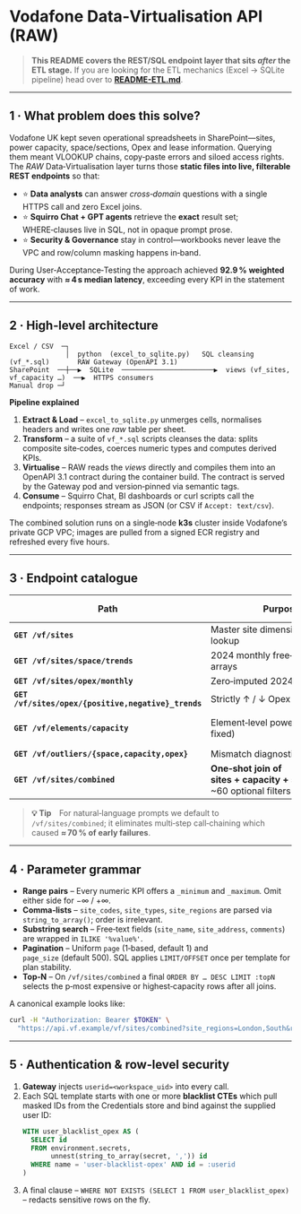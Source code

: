 # Vodafone Data‑Virtualisation API (RAW)

> **This README covers the REST/SQL endpoint layer that sits *after* the ETL stage.** If you are looking for the ETL mechanics (Excel → SQLite pipeline) head over to **[README-ETL.md](README-ETL.md)**.

---

## 1 · What problem does this solve?
Vodafone UK kept seven operational spreadsheets in SharePoint—sites, power capacity, space/sections, Opex and lease information. Querying them meant VLOOKUP chains, copy‑paste errors and siloed access rights. The *RAW* Data‑Virtualisation layer turns those **static files into live, filterable REST endpoints** so that:

* ⭐ **Data analysts** can answer *cross‑domain* questions with a single HTTPS call and zero Excel joins.
* ⭐ **Squirro Chat + GPT agents** retrieve the **exact** result set; WHERE‑clauses live in SQL, not in opaque prompt prose.
* ⭐ **Security & Governance** stay in control—workbooks never leave the VPC and row/column masking happens in‑band.

During User‑Acceptance‑Testing the approach achieved **92.9 % weighted accuracy** with **≈ 4 s median latency**, exceeding every KPI in the statement of work.

---

## 2 · High‑level architecture
```
Excel / CSV  ─┐
              │  python  (excel_to_sqlite.py)   SQL cleansing (vf_*.sql)       RAW Gateway (OpenAPI 3.1)
SharePoint  ──┼──▶  SQLite  ───────────────────────▶  views (vf_sites, vf_capacity …)  ──▶  HTTPS consumers
Manual drop ─┘
```

**Pipeline explained**
1. **Extract & Load** – `excel_to_sqlite.py` unmerges cells, normalises headers and writes one *raw* table per sheet.
2. **Transform** – a suite of `vf_*.sql` scripts cleanses the data: splits composite site‑codes, coerces numeric types and computes derived KPIs.
3. **Virtualise** – RAW reads the *views* directly and compiles them into an OpenAPI 3.1 contract during the container build. The contract is served by the Gateway pod and version‑pinned via semantic tags.
4. **Consume** – Squirro Chat, BI dashboards or curl scripts call the endpoints; responses stream as JSON (or CSV if `Accept: text/csv`).

The combined solution runs on a single‑node **k3s** cluster inside Vodafone’s private GCP VPC; images are pulled from a signed ECR registry and refreshed every five hours.

---

## 3 · Endpoint catalogue
| Path | Purpose | Core filters | Persona scope |
|------|---------|-------------|---------------|
| **`GET /vf/sites`** | Master site dimension; geo/type lookup | `site_types`, `site_regions`, `status`, … | `vodafone:admin` |
| **`GET /vf/sites/space/trends`** | 2024 monthly free‑section arrays | `site_codes`, `page`, `page_size` | infrastructure |
| **`GET /vf/sites/opex/monthly`** | Zero‑imputed 2024 cost per site | `year`, `min_month`, `max_month` | finance |
| **`GET /vf/sites/opex/{positive,negative}_trends`** | Strictly ↑ / ↓ Opex patterns | same as above | finance |
| **`GET /vf/elements/capacity`** | Element‑level power KPIs (MTX + fixed) | ~20 range filters (`remaining_power_capacity_in_kw_minimum` …) | infrastructure |
| **`GET /vf/outliers/{space,capacity,opex}`** | Mismatch diagnostics | `site_codes` | super‑user |
| **`GET /vf/sites/combined`** | **One‑shot join of sites + capacity + space + opex**; ~60 optional filters incl. `topN` | all roles (columns masked per scope) |

> **💡 Tip** For natural‑language prompts we default to `/vf/sites/combined`; it eliminates multi‑step call‑chaining which caused **≈ 70 % of early failures**.

---

## 4 · Parameter grammar
* **Range pairs** – Every numeric KPI offers a `_minimum` and `_maximum`. Omit either side for −∞ / +∞.
* **Comma‑lists** – `site_codes`, `site_types`, `site_regions` are parsed via `string_to_array()`; order is irrelevant.
* **Substring search** – Free‑text fields (`site_name`, `site_address`, `comments`) are wrapped in `ILIKE '%value%'`.
* **Pagination** – Uniform `page` (1‑based, default 1) and `page_size` (default 500). SQL applies `LIMIT/OFFSET` once per template for plan stability.
* **Top‑N** – On `/vf/sites/combined` a final `ORDER BY … DESC LIMIT :topN` selects the p‑most expensive or highest‑capacity rows after all joins.

A canonical example looks like:
```bash
curl -H "Authorization: Bearer $TOKEN" \
  "https://api.vf.example/vf/sites/combined?site_regions=London,South&remaining_power_capacity_in_kw_minimum=30&free_sections_minimum=2&topN=25&page=1&page_size=100"
```

---

## 5 · Authentication & row‑level security
1. **Gateway** injects `userid=<workspace_uid>` into every call.
2. Each SQL template starts with one or more **blacklist CTEs** which pull masked IDs from the Credentials store and bind against the supplied user ID:
   ```sql
   WITH user_blacklist_opex AS (
     SELECT id
     FROM environment.secrets,
          unnest(string_to_array(secret, ',')) id
     WHERE name = 'user-blacklist-opex' AND id = :userid
   )
   ```
3. A final clause – `WHERE NOT EXISTS (SELECT 1 FROM user_blacklist_opex)` – redacts sensitive rows on the fly.
